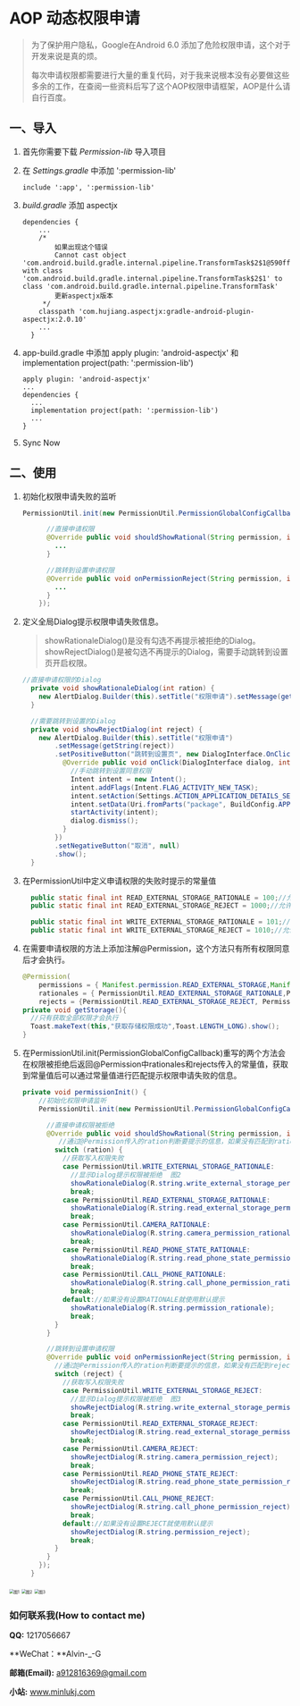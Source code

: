 # AOP 动态权限申请

> 为了保护用户隐私，Google在Android 6.0 添加了危险权限申请，这个对于开发来说是真的烦。
>
> 每次申请权限都需要进行大量的重复代码，对于我来说根本没有必要做这些多余的工作，在查阅一些资料后写了这个AOP权限申请框架，AOP是什么请自行百度。

## 一、导入

1. 首先你需要下载 *Permission-lib* 导入项目

2. 在 *Settings.gradle* 中添加 ':permission-lib'

   ```
   include ':app', ':permission-lib'
   ```

3. *build.gradle* 添加 aspectjx

   ```
   dependencies {
       ...
       /*
           如果出现这个错误
           Cannot cast object 'com.android.build.gradle.internal.pipeline.TransformTask$2$1@590ffd3a' with class 'com.android.build.gradle.internal.pipeline.TransformTask$2$1' to class 'com.android.build.gradle.internal.pipeline.TransformTask'
           更新aspectjx版本
        */
       classpath 'com.hujiang.aspectjx:gradle-android-plugin-aspectjx:2.0.10'
       ...
     }
   ```

4. app-build.gradle 中添加 apply plugin: 'android-aspectjx' 和 implementation project(path: ':permission-lib')

   ```
   apply plugin: 'android-aspectjx'
   ...
   dependencies {
     ...
     implementation project(path: ':permission-lib')
     ...
   }
   ```

5. Sync Now

## 二、使用

1. 初始化权限申请失败的监听

   ```java
   PermissionUtil.init(new PermissionUtil.PermissionGlobalConfigCallback() {
   
         //直接申请权限
         @Override public void shouldShowRational(String permission, int ration) {
           ...
         }
   
         //跳转到设置申请权限
         @Override public void onPermissionReject(String permission, int reject) {
           ...
         }
       });
   ```

2. 定义全局Dialog提示权限申请失败信息。

   > showRationaleDialog()是没有勾选不再提示被拒绝的Dialog。
   > showRejectDialog()是被勾选不再提示的Dialog，需要手动跳转到设置页开启权限。

   ```java
   //直接申请权限的Dialog
     private void showRationaleDialog(int ration) {
       new AlertDialog.Builder(this).setTitle("权限申请").setMessage(getString(ration)).setNegativeButton("取消", null).show();
     }
   
     //需要跳转到设置的Dialog
     private void showRejectDialog(int reject) {
       new AlertDialog.Builder(this).setTitle("权限申请")
           .setMessage(getString(reject))
           .setPositiveButton("跳转到设置页", new DialogInterface.OnClickListener() {
             @Override public void onClick(DialogInterface dialog, int which) {
               //手动跳转到设置同意权限
               Intent intent = new Intent();
               intent.addFlags(Intent.FLAG_ACTIVITY_NEW_TASK);
               intent.setAction(Settings.ACTION_APPLICATION_DETAILS_SETTINGS);
               intent.setData(Uri.fromParts("package", BuildConfig.APPLICATION_ID, null));
               startActivity(intent);
               dialog.dismiss();
             }
           })
           .setNegativeButton("取消", null)
           .show();
     }
   ```

3. 在PermissionUtil中定义申请权限的失败时提示的常量值

   ```java
     public static final int READ_EXTERNAL_STORAGE_RATIONALE = 100;//允许应用程序从外部存储读取被拒绝
     public static final int READ_EXTERNAL_STORAGE_REJECT = 1000;//允许应用程序从外部存储读取勾选不再提示被拒绝提
   
     public static final int WRITE_EXTERNAL_STORAGE_RATIONALE = 101;//允许应用程序写入外部存储被拒绝
     public static final int WRITE_EXTERNAL_STORAGE_REJECT = 1010;//允许应用程序写入外部存储勾选不再提示被拒绝提
   ```

   

4. 在需要申请权限的方法上添加注解@Permission，这个方法只有所有权限同意后才会执行。

   ```java
   @Permission(
       permissions = { Manifest.permission.READ_EXTERNAL_STORAGE,Manifest.permission.WRITE_EXTERNAL_STORAGE },
       rationales = { PermissionUtil.READ_EXTERNAL_STORAGE_RATIONALE,PermissionUtil.WRITE_EXTERNAL_STORAGE_RATIONALE },
       rejects = {PermissionUtil.READ_EXTERNAL_STORAGE_REJECT, PermissionUtil.WRITE_EXTERNAL_STORAGE_REJECT })
   private void getStorage(){
     //只有获取全部权限才会执行
     Toast.makeText(this,"获取存储权限成功",Toast.LENGTH_LONG).show();
   }
   ```

   

5. 在PermissionUtil.init(PermissionGlobalConfigCallback)重写的两个方法会在权限被拒绝后返回@Permission中rationales和rejects传入的常量值，获取到常量值后可以通过常量值进行匹配提示权限申请失败的信息。

   ```java
   private void permissionInit() {
       //初始化权限申请监听
       PermissionUtil.init(new PermissionUtil.PermissionGlobalConfigCallback() {
   
         //直接申请权限被拒绝
         @Override public void shouldShowRational(String permission, int ration) {
          	//通过@Permission传入的ration判断要提示的信息，如果没有匹配到ration就使用默认的提示信息。
           switch (ration) {
             //获取写入权限失败      
             case PermissionUtil.WRITE_EXTERNAL_STORAGE_RATIONALE:
               //显示Dialog提示权限被拒绝  图2    
               showRationaleDialog(R.string.write_external_storage_permission_rationale);
               break;
             case PermissionUtil.READ_EXTERNAL_STORAGE_RATIONALE:
               showRationaleDialog(R.string.read_external_storage_permission_rationale);
               break;
             case PermissionUtil.CAMERA_RATIONALE:
               showRationaleDialog(R.string.camera_permission_rationale);
               break;
             case PermissionUtil.READ_PHONE_STATE_RATIONALE:
               showRationaleDialog(R.string.read_phone_state_permission_rationale);
               break;
             case PermissionUtil.CALL_PHONE_RATIONALE:
               showRationaleDialog(R.string.call_phone_permission_rationale);
               break;
             default://如果没有设置RATIONALE就使用默认提示
               showRationaleDialog(R.string.permission_rationale);
               break;
           }
         }
   
         //跳转到设置申请权限
         @Override public void onPermissionReject(String permission, int reject) {
           //通过@Permission传入的ration判断要提示的信息，如果没有匹配到reject就使用默认的提示信息。
           switch (reject) {
             //获取写入权限失败      
             case PermissionUtil.WRITE_EXTERNAL_STORAGE_REJECT:
               //显示Dialog提示权限被拒绝  图3
               showRejectDialog(R.string.write_external_storage_permission_reject);
               break;
             case PermissionUtil.READ_EXTERNAL_STORAGE_REJECT:
               showRejectDialog(R.string.read_external_storage_permission_reject);
               break;
             case PermissionUtil.CAMERA_REJECT:
               showRejectDialog(R.string.camera_permission_reject);
               break;
             case PermissionUtil.READ_PHONE_STATE_REJECT:
               showRejectDialog(R.string.read_phone_state_permission_reject);
               break;
             case PermissionUtil.CALL_PHONE_REJECT:
               showRejectDialog(R.string.call_phone_permission_reject);
               break;
             default://如果没有设置REJECT就使用默认提示
               showRejectDialog(R.string.permission_reject);
               break;
           }
         }
       });
     }
   ```

<img src="http://www.minlukj.com/wp-content/uploads/2020/07/permission-camera.png" alt="图1" style="zoom:50%;" />

<img src="http://www.minlukj.com/wp-content/uploads/2020/07/permission-rationales.png" alt="图2" style="zoom:50%;" />

<img src="http://www.minlukj.com/wp-content/uploads/2020/07/permission-rejects.png" alt="图3" style="zoom:50%;" />

 ### 如何联系我(How to contact me)

 **QQ:** 1217056667

 **WeChat：**Alvin-_-G

 **邮箱(Email):** a912816369@gmail.com

 **小站:** www.minlukj.com

